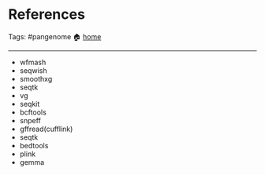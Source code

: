 # References
Tags: #pangenome
🏠 [home](README.md)
***

- wfmash
- seqwish
- smoothxg
- seqtk
- vg
- seqkit
- bcftools
- snpeff
- gffread(cufflink)
- seqtk
- bedtools
- plink
- gemma